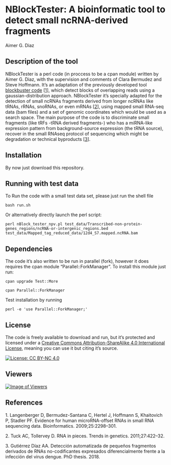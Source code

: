 NBlockTester: A bioinformatic tool to detect small ncRNA-derived
fragments
================
Aimer G. Diaz

## Description of the tool

NBlockTester is a perl code (in proccess to be a cpan module) written by
Aimer G. Diaz, with the supervision and comments of Clara Bermudez and
Steve Hoffmann. It’s an adaptation of the previously developed tool
[blockbuster
code](https://www.bioinf.uni-leipzig.de/~david/LIFE/LIFE/blockbuster.html)
\[[1](#ref-langenberger2009evidence)\], which detect blocks of
overlapping reads using a gaussian-distribution approach. NBlockTester
it’s specially adapted for the detection of small ncRNAs fragments
derived from longer ncRNAs like tRNAs, rRNAs, snoRNAs, or even mRNAs
\[[2](#ref-tuck2011rna)\], using mapped small RNA-seq data (bam files)
and a set of genomic coordinates which would be used as a search space.
The main purpose of the code is to discriminate small fragments (like
tRFs -tRNA derived fragments-) who has a miRNA-like expression pattern
from background-source expression (the tRNA source), recover in the
small RNAseq protocol of sequencing which might be degradation or
technical byproducts \[[3](#ref-gutierrez2018deteccion)\].

## Installation

By now just download this repository.

## Running with test data

To Run the code with a small test data set, please just run the shell
file

    bash run.sh

Or alternatively directly launch the perl script:

    perl nBlock_tester_npv.pl test_data/Transcribed-non-protein-genes_regions/ncRNA-or-intergenic_regions.bed  test_data/Mapped_tag_reduced_data/12d4_S7.mapped.ncRNA.bam

## Dependencies

The code it’s also written to be run in parallel (fork), however it does
requires the cpan module “Parallel::ForkManager”. To install this module
just run:

    cpan upgrade Test::More

    cpan Parallel::ForkManager

Test installation by running

    perl -e 'use Parallel::ForkManager;'

## License

The code is freely available to download and run, but it’s protected and
licensed under a [Creative Commons Attribution-ShareAlike 4.0
International License](https://creativecommons.org/licenses/by-nc/4.0/),
meaning you can use it but citing it’s source.

[![License: CC BY-NC
4.0](https://img.shields.io/badge/License-CC%20BY--NC%204.0-lightgrey.svg)](https://creativecommons.org/licenses/by-nc/4.0/)

## Viewers

[![Image of
Viewers](https://github.com/AimerGDiaz/Viewers/blob/master/svg/409164432/badge.svg)](https://github.com/AimerGDiaz/Viewers/blob/master/readme/409164432/week.md)

## References

<div id="refs" class="references csl-bib-body">

<div id="ref-langenberger2009evidence" class="csl-entry">

1\. Langenberger D, Bermudez-Santana C, Hertel J, Hoffmann S, Khaitovich
P, Stadler PF. Evidence for human microRNA-offset RNAs in small RNA
sequencing data. Bioinformatics. 2009;25:2298–301.

</div>

<div id="ref-tuck2011rna" class="csl-entry">

2\. Tuck AC, Tollervey D. RNA in pieces. Trends in genetics.
2011;27:422–32.

</div>

<div id="ref-gutierrez2018deteccion" class="csl-entry">

3\. Gutiérrez Dı́az AA. Detección automatizada de pequeños fragmentos
derivados de RNAs no-codificantes expresados diferencialmente frente a
la infección del virus dengue. PhD thesis. 2018.

</div>

</div>

